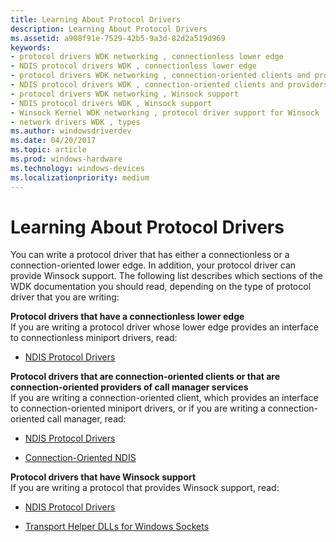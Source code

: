 ```yaml
---
title: Learning About Protocol Drivers
description: Learning About Protocol Drivers
ms.assetid: a908f91e-7529-42b5-9a3d-82d2a519d969
keywords:
- protocol drivers WDK networking , connectionless lower edge
- NDIS protocol drivers WDK , connectionless lower edge
- protocol drivers WDK networking , connection-oriented clients and providers
- NDIS protocol drivers WDK , connection-oriented clients and providers
- protocol drivers WDK networking , Winsock support
- NDIS protocol drivers WDK , Winsock support
- Winsock Kernel WDK networking , protocol driver support for Winsock
- network drivers WDK , types
ms.author: windowsdriverdev
ms.date: 04/20/2017
ms.topic: article
ms.prod: windows-hardware
ms.technology: windows-devices
ms.localizationpriority: medium
---
```


# Learning About Protocol Drivers





You can write a protocol driver that has either a connectionless or a connection-oriented lower edge. In addition, your protocol driver can provide Winsock support. The following list describes which sections of the WDK documentation you should read, depending on the type of protocol driver that you are writing:

<a href="" id="protocol-drivers-that-have-a-connectionless-lower-edge"></a>**Protocol drivers that have a connectionless lower edge**  
If you are writing a protocol driver whose lower edge provides an interface to connectionless miniport drivers, read:

-   [NDIS Protocol Drivers](ndis-protocol-drivers.md)

<a href="" id="protocol-drivers-that-are-connection-oriented-clients-or-that-are-connection-oriented-providers-of--------call-manager-services"></a>**Protocol drivers that are connection-oriented clients or that are connection-oriented providers of call manager services**  
If you are writing a connection-oriented client, which provides an interface to connection-oriented miniport drivers, or if you are writing a connection-oriented call manager, read:

-   [NDIS Protocol Drivers](ndis-protocol-drivers.md)

-   [Connection-Oriented NDIS](connection-oriented-ndis.md)

<a href="" id="protocol-drivers-that-have-winsock-support"></a>**Protocol drivers that have Winsock support**  
If you are writing a protocol that provides Winsock support, read:

-   [NDIS Protocol Drivers](ndis-protocol-drivers.md)

-   [Transport Helper DLLs for Windows Sockets](https://msdn.microsoft.com/library/windows/hardware/ff565691)

 

 





